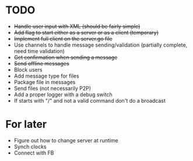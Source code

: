 # TODO
- <del>Handle user input with XML (should be fairly simple)</del>
- <del>Add flag to start either as a server or as a client (temporary)</del>
- <del>Implement full client on the server.go file</del>
- Use channels to handle message sending/validation (partially complete, need time validation)
- <del>Get confirmation when sending a message</del>
- <del>Send offline messages</del>
- Block users
- Add message type for files
- Package file in messages
- Send files (not necessarily P2P)
- Add a proper logger with a debug switch
- If starts with "/" and not a valid command don't do a broadcast

# For later
- Figure out how to change server at runtime
- Synch clocks
- Connect with FB